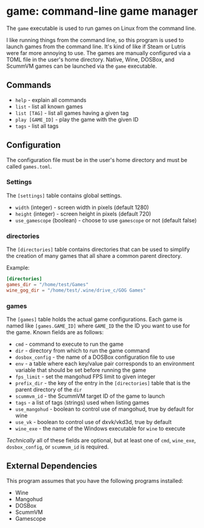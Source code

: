 # game: command-line game manager

The `game` executable is used to run games on Linux from the command line.

I like running things from the command line, so this program is used to launch
games from the command line. It's kind of like if Steam or Lutris were far more
annoying to use. The games are manually configured via a TOML file in the
user's home directory. Native, Wine, DOSBox, and ScummVM games can be launched
via the `game` executable.

## Commands

* `help` - explain all commands
* `list` - list all known games
* `list [TAG]` - list all games having a given tag
* `play [GAME_ID]` - play the game with the given ID
* `tags` - list all tags

## Configuration

The configuration file must be in the user's home directory and must be called
`games.toml`. 

### Settings

The `[settings]` table contains global settings.

* `width` (integer) - screen width in pixels (default 1280)
* `height` (integer) - screen height in pixels (default 720)
* `use_gamescope` (boolean) - choose to use `gamescope` or not (default false)

### directories

The `[directories]` table contains directories that can be used to simplify
the creation of many games that all share a common parent directory.

Example:

```toml
[directories]
games_dir = "/home/test/Games"
wine_gog_dir = "/home/test/.wine/drive_c/GOG Games"
```

### games

The `[games]` table holds the actual game configurations. Each game is named
like `[games.GAME_ID]` where `GAME_ID` the the ID you want to use for the game.
Known fields are as follows:

* `cmd` - command to execute to run the game
* `dir` - directory from which to run the game command
* `dosbox_config` - the name of a DOSBox configuration file to use
* `env` - a table where each key/value pair corresponds to an environment
variable that should be set before running the game
* `fps_limit` - set the mangohud FPS limit to given integer
* `prefix_dir` - the key of the entry in the `[directories]` table that is the
parent directory of the `dir`
* `scummvm_id` - the ScummVM target ID of the game to launch
* `tags` - a list of tags (strings) used when listing games
* `use_mangohud` - boolean to control use of mangohud, true by default for wine
* `use_vk` - boolean to control use of dxvk/vkd3d, true by default
* `wine_exe` - the name of the Windows executable for `wine` to execute

_Technically_ all of these fields are optional, but at least one of `cmd`,
`wine_exe`, `dosbox_config`, or `scummvm_id` is required.

## External Dependencies

This program assumes that you have the following programs installed:

* Wine
* Mangohud
* DOSBox
* ScummVM
* Gamescope

